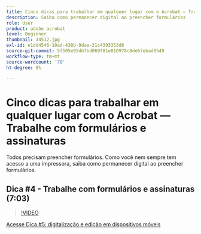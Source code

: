 ```yaml
---
title: Cinco dicas para trabalhar em qualquer lugar com o Acrobat — Trabalhe com o Forms e assinaturas
description: Saiba como permanecer digital ao preencher formulários
role: User
product: adobe acrobat
level: Beginner
thumbnail: 34512.jpg
exl-id: e1dd4546-10ad-438b-9dae-31c4393353d8
source-git-commit: 5f505e95db7bd069f81e810978c8de67ebad0549
workflow-type: tm+mt
source-wordcount: '70'
ht-degree: 0%

---
```


# Cinco dicas para trabalhar em qualquer lugar com o Acrobat — Trabalhe com formulários e assinaturas

Todos precisam preencher formulários. Como você nem sempre tem acesso a uma impressora, saiba como permanecer digital ao preencher formulários.

## Dica #4 - Trabalhe com formulários e assinaturas (7:03)

>[!VIDEO](https://video.tv.adobe.com/v/34512?hidetitle=true)

[Acesse Dica #5: digitalização e edição em dispositivos móveis](scan-and-edit-on-mobile.md)